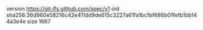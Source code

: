 version https://git-lfs.github.com/spec/v1
oid sha256:36d960e58216c42e411dd9de615c3227a61fa1bc1bf686b01fefb1bb144a3e4e
size 1667
